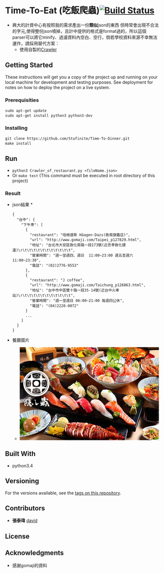 # Time-To-Eat (吃飯爬蟲)[![Build Status](https://travis-ci.org/Stufinite/Time-To-Dinner.svg?branch=master)](https://travis-ci.org/Stufinite/Time-To-Dinner)

* 興大的計資中心有按照我的需求產出一份**類似**json的東西  但時常會出現不合法的字元,使得整份json噴掉，且計中提供的格式是format過的，所以這個parser可以將它minify、過濾資料內空白、空行，倘若學校資料來源不幸無法運作，請採用替代方案：
  * 使用自製的[Crawler](fallback)


## Getting Started

These instructions will get you a copy of the project up and running on your local machine for development and testing purposes. See deployment for notes on how to deploy the project on a live system.

### Prerequisities

```
sudo apt-get update
sudo apt-get install python3 python3-dev
```

### Installing

```
git clone https://github.com/Stufinite/Time-To-Dinner.git
make install
```

## Run

* `python3 Crawler_of_restaurant.py <fileName.json>`
* Or `make test` (This command must be executed in root directory of this project)

### Result

* json結果
  * 
  ```
  {
    "台中": {
      "下午茶": [
        {
          "restaurant": "哈根達斯 Häagen-Dazs(敦南旗鑑店)",
          "url": "http://www.gomaji.com/Taipei_p127829.html",
          "地址": "台北市大安區敦化南路一段173號(近忠孝敦化捷運)\r\t\t\t\t\t\t\t\t\t\t\t",
          "營業時間": "週一至週四、週日  11:00~23:00 週五至週六 11:00~23:30",
          "電話": "(02)2776-9553"
        },
        {
          "restaurant": "J coffee",
          "url": "http://www.gomaji.com/Taichung_p126863.html",
          "地址": "台中市中區雙十路一段35-14號(近台中火車站)\r\t\t\t\t\t\t\t\t\t\t\t",
          "營業時間": "週一至週日 06:00~21:00 每週四公休",
          "電話": "(04)2220-0072"
        }
        ...
      ]
    }
  }
  ```


* 餐廳圖片
  * ![restaurant](demoJpg/隱藏丼飯達人(崇德店).jpg)


## Built With

* python3.4

## Versioning

For the versions available, see the [tags on this repository](https://github.com/Stufinite/Time-To-Dinner/releases). 

## Contributors
* **張泰瑋** [david](https://github.com/david30907d)

## License

## Acknowledgments

* 感謝gomaji的資料